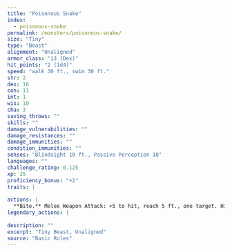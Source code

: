 ```yaml
---
title: "Poisonous Snake"
index:
  - poisonous-snake
permalink: /monsters/poisonous-snake/
size: "Tiny"
type: "Beast"
alignment: "Unaligned"
armor_class: "13 (Dex)"
hit_points: "2 (1d4)"
speed: "walk 30 ft., swim 30 ft."
str: 2
dex: 16
con: 11
int: 1
wis: 10
cha: 3
saving_throws: ""
skills: ""
damage_vulnerabilities: ""
damage_resistances: ""
damage_immunities: ""
condition_immunities: ""
senses: "Blindsight 10 ft., Passive Perception 10"
languages: ""
challenge_rating: 0.125
xp: 25
proficiency_bonus: "+2"
traits: |
  
actions: |
  **Bite.** Melee Weapon Attack: +5 to hit, reach 5 ft., one target. Hit: 1 piercing damage, and the target must make a DC 10 Constitution saving throw, taking 5 (2d4) poison damage on a failed save, or half as much damage on a successful one.  
legendary_actions: |
  
description: ""
excerpt: "Tiny Beast, Unaligned"
source: "Basic Rules"
---
```

